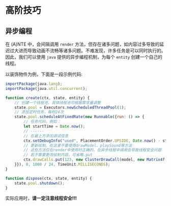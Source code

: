 # 高阶技巧

## 异步编程

在 (A)NTE 中，会间隔调用 `render` 方法，但存在诸多问题，如内容过多导致的延迟过大进而导致动画不流畅等诸多问题。不难发现，许多任务是可以同时执行的。因此，我们可以使用 `java` 提供的异步编程机制，为每个 `entity` 创建一个自己的线程。

以装饰物件为例，下面是一段示例代码:

```javascript
importPackage(java.lang);
importPackage(java.util.concurrent);

function create(ctx, state, entity) {
    // 创建一个线程池，具体线程池可根据需求量调整
    state.pool = Executors.newScheduledThreadPool(1);
    // 添加定时任务，每秒24次
    state.pool.scheduleAtFixedRate(new Runnable({run: () => {
        // 任务代码，例如：
        let startTime = Date.now();
        // ······
        // 在最上方添加调试信息
        ctx.setDebugInfo("used", PlacementOrder.UPSIDE, Date.now() - startTime);
        // 更新绘制，在这里不要使用drawModel、playSound等方法
        // 这些方法仅在render中使用时正确的，在异步线程中调用会导致线程安全问题
        // 若不需要更改绘制内容，可省略.put
        ctx.drawCalls.put(123, new ClusterDrawCall(model, new Matrix4f()));
    }}), 0, 1000 / 24, TimeUnit.MILLISECONDS);
}

function dispose(ctx, state, entity) {
    state.pool.shutdown();
}

```

实际应用时，**请一定注意线程安全!!!**